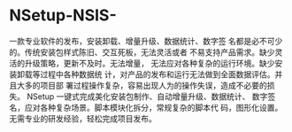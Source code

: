 # NSetup-NSIS-
一款专业软件的发布，安装卸载、增量升级、数据统计、数字签 名都是必不可少的。传统安装包样式陈旧、交互死板，无法灵活或者 不易支持产品需求。缺少灵活的升级策略，更新不及时。无法增量， 无法应对各种复杂的运行环境。缺少安装卸载等过程中各种数据统 计，对产品的发布和运行无法做到全面数据评估。并且大多的项目部 署过程操作复杂，容易出现人为的操作失误，造成不必要的损失。 NSetup 一键式完成美化安装包制作、自动增量升级、数据统计、 数字签名，应对各种复杂场景。脚本模块化拆分，常规复杂的脚本代 码，图形化设置。无需专业的研发经验，轻松完成项目发布。
